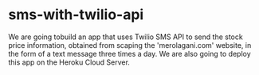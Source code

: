 # sms-with-twilio-api
We are going tobuild an app that uses Twilio SMS API to send the stock price information, obtained from scaping the 'merolagani.com' website, in the form of a text message three times a day.
We are also going to deploy this app on the Heroku Cloud Server.
